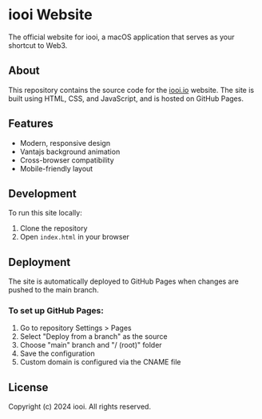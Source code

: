 # iooi Website

The official website for iooi, a macOS application that serves as your shortcut to Web3.

## About

This repository contains the source code for the [iooi.io](https://iooi.io) website. The site is built using HTML, CSS, and JavaScript, and is hosted on GitHub Pages.

## Features

- Modern, responsive design
- Vantajs background animation
- Cross-browser compatibility
- Mobile-friendly layout

## Development

To run this site locally:

1. Clone the repository
2. Open `index.html` in your browser

## Deployment

The site is automatically deployed to GitHub Pages when changes are pushed to the main branch.

### To set up GitHub Pages:

1. Go to repository Settings > Pages
2. Select "Deploy from a branch" as the source
3. Choose "main" branch and "/ (root)" folder
4. Save the configuration
5. Custom domain is configured via the CNAME file

## License

Copyright (c) 2024 iooi. All rights reserved.
